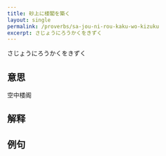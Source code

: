 ```yaml
---
title: 砂上に楼閣を築く
layout: single
permalink: /proverbs/sa-jou-ni-rou-kaku-wo-kizuku
excerpt: さじょうにろうかくをきずく
---
```


さじょうにろうかくをきずく

## 意思

空中楼阁

## 解释

## 例句

